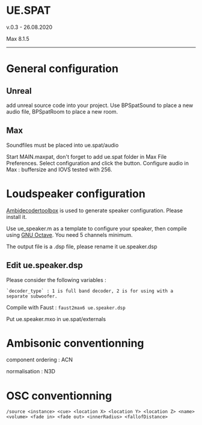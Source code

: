 # UE.SPAT
v.0.3 - 26.08.2020

Max 8.1.5
______________________

# General configuration

## Unreal
add unreal source code into your project. Use BPSpatSound to place a new audio file, BPSpatRoom to place a new room.

## Max
Soundfiles must be placed into ue.spat/audio

Start MAIN.maxpat, don't forget to add ue.spat folder in Max File Preferences.
Select configuration and click the button.
Configure audio in Max : buffersize and IOVS tested with 256.

# Loudspeaker configuration
[Ambidecodertoolbox](https://bitbucket.org/ambidecodertoolbox/adt/src/master/) is used to generate speaker configuration. Please install it.

Use ue_speaker.m as a template to configure your speaker, then compile using [GNU Octave](https://www.gnu.org/software/octave/). You need 5 channels minimum.

The output file is a .dsp file, please rename it ue.speaker.dsp
## Edit ue.speaker.dsp 
Please consider the following variables : 

	`decoder_type` : 1 is full band decoder, 2 is for using with a separate subwoofer.

Compile with Faust : `faust2max6 ue.speaker.dsp`

Put ue.speaker.mxo in ue.spat/externals

# Ambisonic conventionning

component ordering : ACN

normalisation : N3D

# OSC conventionning

`/source <instance> <cue> <location X> <location Y> <location Z> <name> <volume> <fade in> <fade out> <innerRadius> <fallofDistance>`
	


